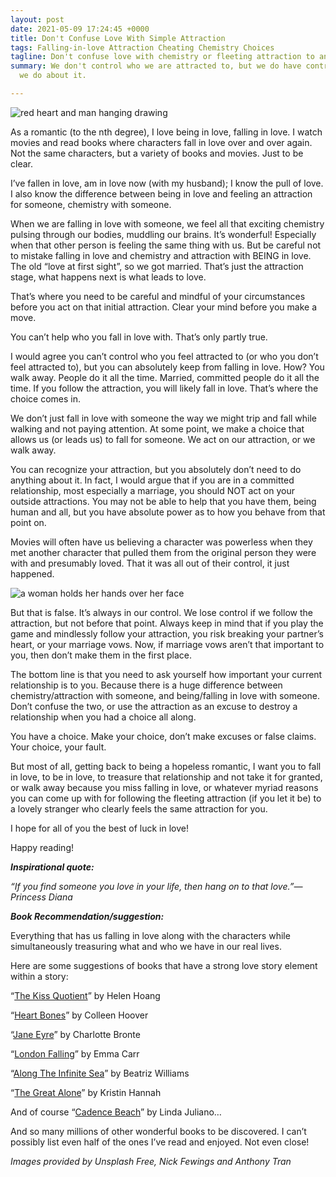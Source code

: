 ```yaml
---
layout: post
date: 2021-05-09 17:24:45 +0000
title: Don't Confuse Love With Simple Attraction
tags: Falling-in-love Attraction Cheating Chemistry Choices
tagline: Don't confuse love with chemistry or fleeting attraction to another person
summary: We don't control who we are attracted to, but we do have control over what
  we do about it.

---
```


![red heart and man hanging drawing](https://images.unsplash.com/photo-1516967124798-10656f7dca28?ixid=MnwxMjA3fDB8MHxzZWFyY2h8MTh8fGZyZWUlMjBoZWFydCUyMGltYWdlc3xlbnwwfHwwfHw%3D&ixlib=rb-1.2.1&w=1000&q=80)

As a romantic (to the nth degree), I love being in love, falling in love. I watch movies and read books where characters fall in love over and over again. Not the same characters, but a variety of books and movies. Just to be clear.

I’ve fallen in love, am in love now (with my husband); I know the pull of love. I also know the difference between being in love and feeling an attraction for someone, chemistry with someone.

When we are falling in love with someone, we feel all that exciting chemistry pulsing through our bodies, muddling our brains. It’s wonderful! Especially when that other person is feeling the same thing with us. But be careful not to mistake falling in love and chemistry and attraction with BEING in love. The old “love at first sight”, so we got married. That’s just the attraction stage, what happens next is what leads to love.

That’s where you need to be careful and mindful of your circumstances before you act on that initial attraction. Clear your mind before you make a move.

You can’t help who you fall in love with. That’s only partly true.

I would agree you can’t control who you feel attracted to (or who you don’t feel attracted to), but you can absolutely keep from falling in love. How? You walk away. People do it all the time. Married, committed people do it all the time. If you follow the attraction, you will likely fall in love. That’s where the choice comes in.

We don’t just fall in love with someone the way we might trip and fall while walking and not paying attention. At some point, we make a choice that allows us (or leads us) to fall for someone. We act on our attraction, or we walk away.

You can recognize your attraction, but you absolutely don’t need to do anything about it. In fact, I would argue that if you are in a committed relationship, most especially a marriage, you should NOT act on your outside attractions. You may not be able to help that you have them, being human and all, but you have absolute power as to how you behave from that point on.

Movies will often have us believing a character was powerless when they met another character that pulled them from the original person they were with and presumably loved. That it was all out of their control, it just happened.

![a woman holds her hands over her face](https://images.unsplash.com/photo-1527236438218-d82077ae1f85?ixid=MnwxMjA3fDB8MHxzZWFyY2h8Mzl8fGZyZWUlMjBpbWFnZXMlMjBvZiUyMHNhZHxlbnwwfHwwfHw%3D&ixlib=rb-1.2.1&w=1000&q=80)

But that is false. It’s always in our control. We lose control if we follow the attraction, but not before that point. Always keep in mind that if you play the game and mindlessly follow your attraction, you risk breaking your partner’s heart, or your marriage vows. Now, if marriage vows aren’t that important to you, then don’t make them in the first place.

The bottom line is that you need to ask yourself how important your current relationship is to you. Because there is a huge difference between chemistry/attraction with someone, and being/falling in love with someone. Don’t confuse the two, or use the attraction as an excuse to destroy a relationship when you had a choice all along.

You have a choice. Make your choice, don’t make excuses or false claims. Your choice, your fault.

But most of all, getting back to being a hopeless romantic, I want you to fall in love, to be in love, to treasure that relationship and not take it for granted, or walk away because you miss falling in love, or whatever myriad reasons you can come up with for following the fleeting attraction (if you let it be) to a lovely stranger who clearly feels the same attraction for you.

I hope for all of you the best of luck in love!

Happy reading!

**_Inspirational quote:_**

_“If you find someone you love in your life, then hang on to that love.”—Princess Diana_

**_Book Recommendation/suggestion:_**

Everything that has us falling in love along with the characters while simultaneously treasuring what and who we have in our real lives.

Here are some suggestions of books that have a strong love story element within a story:

“[The Kiss Quotient](https://www.amazon.com/Kiss-Quotient-Helen-Hoang-ebook/dp/B075HXST4P/ref=sr_1_1?crid=3BTOD041U4TXQ&dchild=1&keywords=the+kiss+quotient+helen+hoang&qid=1620582264&s=digital-text&sprefix=The+Kiss+qu%2Cdigital-text%2C237&sr=1-1 "The Kiss Quotient")” by Helen Hoang

“[Heart Bones](https://www.amazon.com/Heart-Bones-Colleen-Hoover-ebook/dp/B084HNWBD6/ref=sr_1_1?dchild=1&keywords=Heart+Bones&qid=1620582227&s=digital-text&sr=1-1 "Heart Bones")” by Colleen Hoover

“[Jane Eyre](https://www.amazon.com/Jane-Eyre-Charlotte-Bront%C3%AB-ebook/dp/B076X9BDH1/ref=sr_1_7?crid=NXVLJR4YTDYF&dchild=1&keywords=jane+eyre+charlotte+bronte&qid=1620580280&s=digital-text&sprefix=Jane+Ey%2Cdigital-text%2C246&sr=1-7 "Jane Eyre")” by Charlotte Bronte

“[London Falling](https://www.amazon.com/London-Falling-Rulefords-book-1-ebook/dp/B005H5T6LW/ref=sr_1_5?dchild=1&keywords=London+Falling&qid=1620582053&s=digital-text&sr=1-5 "London Falling")” by Emma Carr

“[Along The Infinite Sea](https://www.amazon.com/Along-Infinite-Schuler-Sisters-Novels-ebook/dp/B00TY3ZKM2/ref=sr_1_1?dchild=1&keywords=Along+the+Infinite+Sea&qid=1620582107&s=digital-text&sr=1-1 "Along The Infinite Sea")” by Beatriz Williams

“[The Great Alone](https://www.amazon.com/Great-Alone-Novel-Kristin-Hannah-ebook/dp/B06Y5WRS2C/ref=sr_1_1?dchild=1&keywords=The+Great+Alone&qid=1620582149&s=digital-text&sr=1-1 "The Great Along")” by Kristin Hannah

And of course “[Cadence Beach](https://www.amazon.com/Cadence-Beach-Linda-Juliano-ebook/dp/B00769JS7E/ref=sr_1_1?dchild=1&keywords=Cadence+Beach&qid=1620582188&s=digital-text&sr=1-1 "Cadence Beach")” by Linda Juliano…

And so many millions of other wonderful books to be discovered. I can’t possibly list even half of the ones I’ve read and enjoyed. Not even close!

_Images provided by Unsplash Free, Nick Fewings and Anthony Tran_